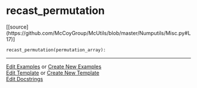 # <a id="McUtils.Numputils.Misc.recast_permutation">recast_permutation</a>
<div class="docs-source-link" markdown="1">
[[source](https://github.com/McCoyGroup/McUtils/blob/master/Numputils/Misc.py#L17)]
</div>

```python
recast_permutation(permutation_array): 
```
 



___

[Edit Examples](https://github.com/McCoyGroup/McUtils/edit/gh-pages/ci/examples/McUtils/Numputils/Misc/recast_permutation.md) or 
[Create New Examples](https://github.com/McCoyGroup/McUtils/new/gh-pages/?filename=ci/examples/McUtils/Numputils/Misc/recast_permutation.md) <br/>
[Edit Template](https://github.com/McCoyGroup/McUtils/edit/gh-pages/ci/docs/McUtils/Numputils/Misc/recast_permutation.md) or 
[Create New Template](https://github.com/McCoyGroup/McUtils/new/gh-pages/?filename=ci/docs/templates/McUtils/Numputils/Misc/recast_permutation.md) <br/>
[Edit Docstrings](https://github.com/McCoyGroup/McUtils/edit/master/Numputils/Misc.py#L17?message=Update%20Docs)